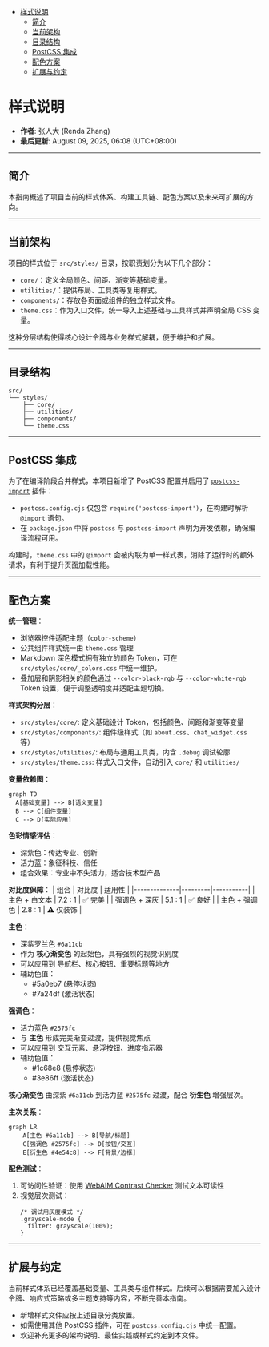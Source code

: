<!-- START doctoc generated TOC please keep comment here to allow auto update -->
<!-- DON'T EDIT THIS SECTION, INSTEAD RE-RUN doctoc TO UPDATE -->

- [样式说明](#%E6%A0%B7%E5%BC%8F%E8%AF%B4%E6%98%8E)
  - [简介](#%E7%AE%80%E4%BB%8B)
  - [当前架构](#%E5%BD%93%E5%89%8D%E6%9E%B6%E6%9E%84)
  - [目录结构](#%E7%9B%AE%E5%BD%95%E7%BB%93%E6%9E%84)
  - [PostCSS 集成](#postcss-%E9%9B%86%E6%88%90)
  - [配色方案](#%E9%85%8D%E8%89%B2%E6%96%B9%E6%A1%88)
  - [扩展与约定](#%E6%89%A9%E5%B1%95%E4%B8%8E%E7%BA%A6%E5%AE%9A)

<!-- END doctoc generated TOC please keep comment here to allow auto update -->

# 样式说明

- **作者**: 张人大 (Renda Zhang)
- **最后更新**: August 09, 2025, 06:08 (UTC+08:00)

---

## 简介

本指南概述了项目当前的样式体系、构建工具链、配色方案以及未来可扩展的方向。

---

## 当前架构

项目的样式位于 `src/styles/` 目录，按职责划分为以下几个部分：

- `core/`：定义全局颜色、间距、渐变等基础变量。
- `utilities/`：提供布局、工具类等复用样式。
- `components/`：存放各页面或组件的独立样式文件。
- `theme.css`：作为入口文件，统一导入上述基础与工具样式并声明全局 CSS 变量。

这种分层结构使得核心设计令牌与业务样式解耦，便于维护和扩展。

---

## 目录结构

```
src/
└── styles/
    ├── core/
    ├── utilities/
    ├── components/
    └── theme.css
```

---

## PostCSS 集成

为了在编译阶段合并样式，本项目新增了 PostCSS 配置并启用了 [`postcss-import`](https://github.com/postcss/postcss-import) 插件：

- `postcss.config.cjs` 仅包含 `require('postcss-import')`，在构建时解析 `@import` 语句。
- 在 `package.json` 中将 `postcss` 与 `postcss-import` 声明为开发依赖，确保编译流程可用。

构建时，`theme.css` 中的 `@import` 会被内联为单一样式表，消除了运行时的额外请求，有利于提升页面加载性能。

---

## 配色方案

**统一管理**：
- 浏览器控件适配主题（`color-scheme`）
- 公共组件样式统一由 `theme.css` 管理
- Markdown 深色模式拥有独立的颜色 Token，可在 `src/styles/core/_colors.css` 中统一维护。
- 叠加层和阴影相关的颜色通过 `--color-black-rgb` 与 `--color-white-rgb` Token 设置，便于调整透明度并适配主题切换。

**样式架构分层**：
- `src/styles/core/`: 定义基础设计 Token，包括颜色、间距和渐变等变量
- `src/styles/components/`: 组件级样式（如 `about.css`、`chat_widget.css` 等）
- `src/styles/utilities/`: 布局与通用工具类，内含 `.debug` 调试轮廓
- `src/styles/theme.css`: 样式入口文件，自动引入 `core/` 和 `utilities/`

**变量依赖图**：
```mermaid
graph TD
  A[基础变量] --> B[语义变量]
  B --> C[组件变量]
  C --> D[实际应用]
```

**色彩情感评估**：
- 深紫色：传达专业、创新
- 活力蓝：象征科技、信任
- 组合效果：专业中不失活力，适合技术型产品

**对比度保障**：
| 组合         | 对比度   | 适用性    |
|--------------|---------|-----------|
| 主色 + 白文本 | 7.2 : 1 | ✅ 完美   |
| 强调色 + 深灰 | 5.1 : 1 | ✅ 良好   |
| 主色 + 强调色 | 2.8 : 1 | ⚠️ 仅装饰 |

**主色**：
- 深紫罗兰色 `#6a11cb`
- 作为 **核心渐变色** 的起始色，具有强烈的视觉识别度
- 可以应用到 导航栏、核心按钮、重要标题等地方
- 辅助色值：
  - #5a0eb7 (悬停状态)
  - #7a24df (激活状态)

**强调色**：
- 活力蓝色 `#2575fc`
- 与 **主色** 形成完美渐变过渡，提供视觉焦点
- 可以应用到 交互元素、悬浮按钮、进度指示器
- 辅助色值：
  - #1c68e8 (悬停状态)
  - #3e86ff (激活状态)

**核心渐变色** 由深紫 `#6a11cb` 到活力蓝 `#2575fc` 过渡，配合 **衍生色** 增强层次。

**主次关系**：
```mermaid
graph LR
    A[主色 #6a11cb] --> B[导航/标题]
    C[强调色 #2575fc] --> D[按钮/交互]
    E[衍生色 #4e54c8] --> F[背景/边框]
```

**配色测试**：
1. 可访问性验证：使用 [WebAIM Contrast Checker](https://webaim.org/resources/contrastchecker/) 测试文本可读性
2. 视觉层次测试：
   ```
   /* 调试用灰度模式 */
   .grayscale-mode {
     filter: grayscale(100%);
   }
   ```

---

## 扩展与约定

当前样式体系已经覆盖基础变量、工具类与组件样式。后续可以根据需要加入设计令牌、响应式策略或多主题支持等内容，不断完善本指南。

- 新增样式文件应按上述目录分类放置。
- 如需使用其他 PostCSS 插件，可在 `postcss.config.cjs` 中统一配置。
- 欢迎补充更多的架构说明、最佳实践或样式约定到本文件。
